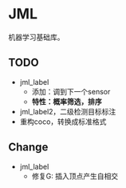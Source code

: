 # JML

机器学习基础库。

## TODO

- jml_label
    - 添加：调到下一个sensor
    - **特性：概率筛选，排序**
- jml_label2，二级检测目标标注
- 重构coco，转换成标准格式

## Change

- jml_label
    - 修复G: 插入顶点产生自相交
